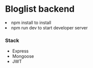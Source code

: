 # Bloglist backend

<li>npm install to install</li>
<li>npm run dev to start developer server</li>

<h3>Stack</h3>

<ul>
  <li>Express</li>
  <li>Mongoose</li>
  <li>JWT</li>
</ul>
